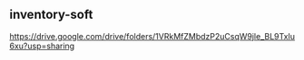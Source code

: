 ## inventory-soft

https://drive.google.com/drive/folders/1VRkMfZMbdzP2uCsqW9jle_BL9TxIu6xu?usp=sharing
